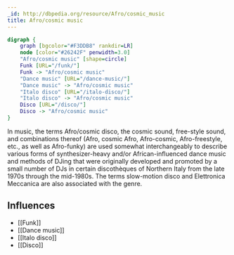 ```yaml
---
_id: http://dbpedia.org/resource/Afro/cosmic_music
title: Afro/cosmic music
---
```


```dot
digraph {
	graph [bgcolor="#F3DDB8" rankdir=LR]
	node [color="#26242F" penwidth=3.0]
	"Afro/cosmic music" [shape=circle]
	Funk [URL="/funk/"]
	Funk -> "Afro/cosmic music"
	"Dance music" [URL="/dance-music/"]
	"Dance music" -> "Afro/cosmic music"
	"Italo disco" [URL="/italo-disco/"]
	"Italo disco" -> "Afro/cosmic music"
	Disco [URL="/disco/"]
	Disco -> "Afro/cosmic music"
}
```

In music, the terms Afro/cosmic disco, the cosmic sound, free-style sound, and combinations thereof (Afro, cosmic Afro, Afro-cosmic, Afro-freestyle, etc., as well as Afro-funky) are used somewhat interchangeably to describe various forms of synthesizer-heavy and/or African-influenced dance music and methods of DJing that were originally developed and promoted by a small number of DJs in certain discothèques of Northern Italy from the late 1970s through the mid-1980s. The terms slow-motion disco and Elettronica Meccanica are also associated with the genre.

## Influences
- [[Funk]]
- [[Dance music]]
- [[Italo disco]]
- [[Disco]]
